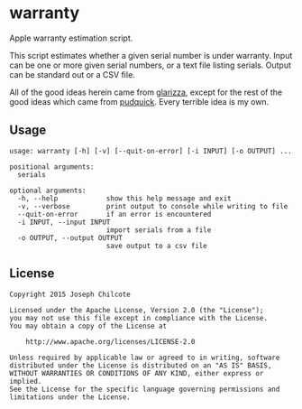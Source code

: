 warranty
========

Apple warranty estimation script.

This script estimates whether a given serial number is under warranty.
Input can be one or more given serial numbers, or a text file listing serials.
Output can be standard out or a CSV file.

All of the good ideas herein came from [glarizza][1], except for the rest of the good ideas which came from [pudquick][2]. Every terrible idea is my own.

Usage
-----------

	usage: warranty [-h] [-v] [--quit-on-error] [-i INPUT] [-o OUTPUT] ...

	positional arguments:
	  serials

	optional arguments:
	  -h, --help            show this help message and exit
	  -v, --verbose         print output to console while writing to file
	  --quit-on-error       if an error is encountered
	  -i INPUT, --input INPUT
	                        import serials from a file
	  -o OUTPUT, --output OUTPUT
	                        save output to a csv file

License
-------

	Copyright 2015 Joseph Chilcote
	
	Licensed under the Apache License, Version 2.0 (the "License");
	you may not use this file except in compliance with the License.
	You may obtain a copy of the License at
	
		http://www.apache.org/licenses/LICENSE-2.0
	
	Unless required by applicable law or agreed to in writing, software
	distributed under the License is distributed on an "AS IS" BASIS,
	WITHOUT WARRANTIES OR CONDITIONS OF ANY KIND, either express or implied.
	See the License for the specific language governing permissions and
	limitations under the License.

[1]: https://github.com/glarizza/scripts/blob/master/ruby/warranty.rb "glarizza"
[2]: https://github.com/pudquick/pyMacWarranty/blob/master/getwarranty.py "pudquick"
